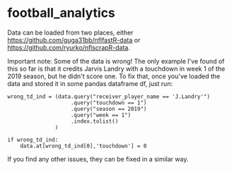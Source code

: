 # football_analytics

Data can be loaded from two places, either https://github.com/guga31bb/nflfastR-data or https://github.com/ryurko/nflscrapR-data.

Important note: Some of the data is wrong! The only example I've found of this so far is that it credits Jarvis Landry with a touchdown in week 1 of the 2019 season, but he didn't score one. To fix that, once you've loaded the data and stored it in some pandas dataframe df, just run:

```
wrong_td_ind = (data.query("receiver_player_name == 'J.Landry'")
                    .query("touchdown == 1")
                    .query("season == 2019")
                    .query("week == 1")
                    .index.tolist()
               )

if wrong_td_ind:
    data.at[wrong_td_ind[0],'touchdown'] = 0
```
If you find any other issues, they can be fixed in a similar way.
